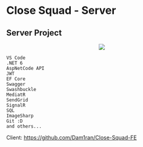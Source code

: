 # Close Squad - Server
## Server Project

<p align="center">  
  <img src="https://user-images.githubusercontent.com/53400364/194701360-ee30ae0a-66fa-483f-b58f-20772c51f743.png">
</p>

```
VS Code
.NET 6
AspNetCode API
JWT
EF Core
Swagger
Swashbuckle
MediatR
SendGrid
SignalR
SQL
ImageSharp
Git :D
and others...
```

Client: https://github.com/Dam1ran/Close-Squad-FE
